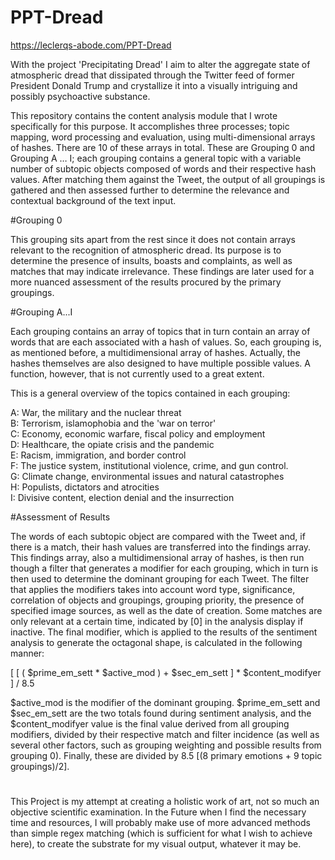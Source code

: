 # PPT-Dread
https://leclerqs-abode.com/PPT-Dread

With the project 'Precipitating Dread' I aim to alter the aggregate state of atmospheric dread that dissipated through the Twitter feed of former President Donald Trump and crystallize it into a visually intriguing and possibly psychoactive substance. 

This repository contains the content analysis module that I wrote specifically for this purpose. It accomplishes three processes; topic mapping, word processing and evaluation, using multi-dimensional arrays of hashes. There are 10 of these arrays in total. These are Grouping 0 and Grouping A … I; each grouping contains a general topic with a variable number of subtopic objects composed of words and their respective hash values. After matching them against the Tweet, the output of all groupings is gathered and then assessed further to determine the relevance and contextual background of the text input.

#Grouping 0

This grouping sits apart from the rest since it does not contain arrays relevant to the recognition of atmospheric dread. Its purpose is to determine the presence of insults, boasts and complaints, as well as matches that may indicate irrelevance. These findings are later used for a more nuanced assessment of the results procured by the primary groupings.

#Grouping A...I

Each grouping contains an array of topics that in turn contain an array of words that are each associated with a hash of values. So, each grouping is, as mentioned before, a multidimensional array of hashes. Actually, the hashes themselves are also designed to have multiple possible values. A function, however, that is not currently used to a great extent.

This is a general overview of the topics contained in each grouping:

A: War, the military and the nuclear threat </br>
B: Terrorism, islamophobia and the 'war on terror'</br>
C: Economy, economic warfare, fiscal policy and employment</br>
D: Healthcare, the opiate crisis and the pandemic</br>
E: Racism, immigration, and border control</br>
F: The justice system, institutional violence, crime, and gun control. </br>
G: Climate change, environmental issues and natural catastrophes</br>
H: Populists, dictators and atrocities</br>
I: Divisive content, election denial and the insurrection</br>

#Assessment of Results

The words of each subtopic object are compared with the Tweet and, if there is a match, their hash values are transferred into the findings array. This findings array, also a multidimensional array of hashes, is then run though a filter that generates a modifier for each grouping, which in turn is then used to determine the dominant grouping for each Tweet. The filter that applies the modifiers takes into account word type, significance, correlation of objects and groupings, grouping priority, the presence of specified image sources, as well as the date of creation. Some matches are only relevant at a certain time, indicated by [0] in the analysis display if inactive. The final modifier, which is applied to the results of the sentiment analysis to generate the octagonal shape, is calculated in the following manner:

[ [ ( $prime_em_sett * $active_mod ) + $sec_em_sett ] * $content_modifyer ] / 8.5

$active_mod is the modifier of the dominant grouping. $prime_em_sett and $sec_em_sett are the two totals found during sentiment analysis, and the $content_modifyer value is the final value derived from all grouping modifiers, divided by their respective match and filter incidence (as well as several other factors, such as grouping weighting and possible results from grouping 0). Finally, these are divided by 8.5 [(8 primary emotions + 9 topic groupings)/2]. 

#

This Project is my attempt at creating a holistic work of art, not so much an objective scientific examination. In the Future when I find the necessary time and resources, I will probably make use of more advanced methods than simple regex matching (which is sufficient for what I wish to achieve here), to create the substrate for my visual output, whatever it may be.
